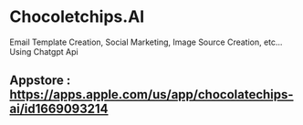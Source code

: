 # Chocoletchips.AI

Email Template Creation, Social Marketing, Image Source Creation, etc... Using Chatgpt Api

## Appstore : https://apps.apple.com/us/app/chocolatechips-ai/id1669093214
